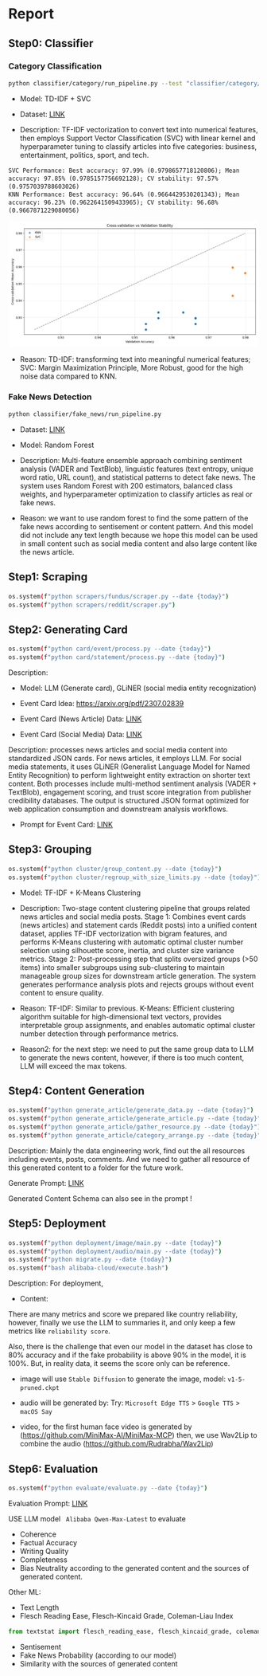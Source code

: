 # Report

## Step0: Classifier

### Category Classification

```bash
python classifier/category/run_pipeline.py --test "classifier/category/dataset/BBC_News_Test.csv" --train "classifier/category/dataset/BBC_News_Train.csv"
```

- Model: TD-IDF + SVC

- Dataset: [LINK](classifier/category/dataset/schemas.md)

- Description: TF-IDF vectorization to convert text into numerical features, then employs Support Vector Classification (SVC) with linear kernel and hyperparameter tuning to classify articles into five categories: business, entertainment, politics, sport, and tech.

```
SVC Performance: Best accuracy: 97.99% (0.9798657718120806); Mean accuracy: 97.85% (0.9785157756692128); CV stability: 97.57% (0.9757039788603026)
KNN Performance: Best accuracy: 96.64% (0.9664429530201343); Mean accuracy: 96.23% (0.9622641509433965); CV stability: 96.68% (0.9667871229080056)
```

![Img](z-img/0-category-classifier-knn-vs-svc.png)

- Reason: TD-IDF: transforming text into meaningful numerical features; SVC: Margin Maximization Principle, More Robust, good for the high noise data compared to KNN.

### Fake News Detection

```bash
python classifier/fake_news/run_pipeline.py 
```

- Dataset: [LINK](classifier/fake_news/dataset/schemas.md)

- Model: Random Forest

- Description: Multi-feature ensemble approach combining sentiment analysis (VADER and TextBlob), linguistic features (text entropy, unique word ratio, URL count), and statistical patterns to detect fake news. The system uses Random Forest with 200 estimators, balanced class weights, and hyperparameter optimization to classify articles as real or fake news.  

- Reason: we want to use random forest to find the some pattern of the fake news according to sentisement or content pattern. And this model did not include any text length because we hope this model can be used in small content such as social media content and also large content like the news article.

## Step1: Scraping

```bash
os.system(f"python scrapers/fundus/scraper.py --date {today}")
os.system(f"python scrapers/reddit/scraper.py")
```

## Step2: Generating Card

```bash
os.system(f"python card/event/process.py --date {today}")
os.system(f"python card/statement/process.py --date {today}")
```

Description: 

- Model: LLM (Generate card), GLiNER (social media entity recognization)

- Event Card Idea: https://arxiv.org/pdf/2307.02839

- Event Card (News Article) Data: [LINK](card/event/schemas.md)

- Event Card (Social Media) Data: [LINK](card/statement/schemas.md)

Description: processes news articles and social media content into standardized JSON cards. For news articles, it employs LLM. For social media statements, it uses GLiNER (Generalist Language Model for Named Entity Recognition) to perform lightweight entity extraction on shorter text content. Both processes include multi-method sentiment analysis (VADER + TextBlob), engagement scoring, and trust score integration from publisher credibility databases. The output is structured JSON format optimized for web application consumption and downstream analysis workflows.

- Prompt for Event Card: [LINK](card/event/prompt.py)

## Step3: Grouping

```bash
os.system(f"python cluster/group_content.py --date {today}")
os.system(f"python cluster/regroup_with_size_limits.py --date {today}")
```

- Model: TF-IDF + K-Means Clustering 

- Description: Two-stage content clustering pipeline that groups related news articles and social media posts. Stage 1: Combines event cards (news articles) and statement cards (Reddit posts) into a unified content dataset, applies TF-IDF vectorization with bigram features, and performs K-Means clustering with automatic optimal cluster number selection using silhouette score, inertia, and cluster size variance metrics. Stage 2: Post-processing step that splits oversized groups (>50 items) into smaller subgroups using sub-clustering to maintain manageable group sizes for downstream article generation. The system generates performance analysis plots and rejects groups without event content to ensure quality.

- Reason: TF-IDF: Similar to previous. K-Means: Efficient clustering algorithm suitable for high-dimensional text vectors, provides interpretable group assignments, and enables automatic optimal cluster number detection through performance metrics. 

- Reason2: for the next step: we need to put the same group data to LLM to generate the news content, however, if there is too much content, LLM will exceed the max tokens. 

## Step4: Content Generation

```bash
os.system(f"python generate_article/generate_data.py --date {today}")
os.system(f"python generate_article/generate_article.py --date {today}")
os.system(f"python generate_article/gather_resource.py --date {today}")
os.system(f"python generate_article/category_arrange.py --date {today}")
```

Description: Mainly the data engineering work, find out the all resources including events, posts, comments. And we need to gather all resource of this generated content to a folder for the future work.

Generate Prompt: [LINK](generate_article/prompt.py)

Generated Content Schema can also see in the prompt ! 

## Step5: Deployment

```bash
os.system(f"python deployment/image/main.py --date {today}")
os.system(f"python deployment/audio/main.py --date {today}")
os.system(f"python migrate.py --date {today}")
os.system(f"bash alibaba-cloud/execute.bash")
```

Description: For deployment, 

- Content:

There are many metrics and score we prepared like country reliability, however, finally we use the LLM to summaries it, and only keep a few metrics like `reliability score`.

Also, there is the challenge that even our model in the dataset has close to 80% accuracy and if the fake probability is above 90% in the model, it is 100%. But, in reality data, it seems the score only can be reference.

- image will use `Stable Diffusion` to generate the image, model: `v1-5-pruned.ckpt`

- audio will be generated by: Try: `Microsoft Edge TTS` > `Google TTS` > `macOS Say`

- video, for the first human face video is generated by (https://github.com/MiniMax-AI/MiniMax-MCP) then, we use Wav2Lip to combine the audio (https://github.com/Rudrabha/Wav2Lip)

## Step6: Evaluation

```bash
os.system(f"python evaluate/evaluate.py --date {today}")
```

Evaluation Prompt: [LINK](evaluate/prompt.py)

USE LLM model ` Alibaba Qwen-Max-Latest` to evaluate
- Coherence
- Factual Accuracy
- Writing Quality
- Completeness
- Bias Neutrality
according to the generated content and the sources of generated content.

Other ML:
- Text Length 
- Flesch Reading Ease, Flesch-Kincaid Grade, Coleman-Liau Index
```python
from textstat import flesch_reading_ease, flesch_kincaid_grade, coleman_liau_index
```
- Sentisement
- Fake News Probability (according to our model)
- Similarity with the sources of generated content


